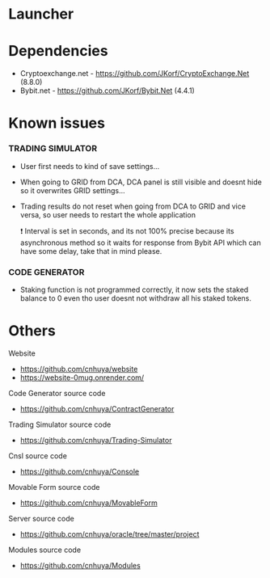 # Launcher
# Dependencies
- Cryptoexchange.net - https://github.com/JKorf/CryptoExchange.Net (8.8.0)
- Bybit.net - https://github.com/JKorf/Bybit.Net (4.4.1)

# Known issues

### TRADING SIMULATOR
- User first needs to kind of save settings...
- When going to GRID from DCA, DCA panel is still visible and doesnt hide so it overwrites GRID settings...
- Trading results do not reset when going from DCA to GRID and vice versa, so user needs to restart the whole application


  ❗ Interval is set in seconds, and its not 100% precise because its asynchronous method so it waits for response from Bybit API which can have some delay, take that in mind please.


### CODE GENERATOR
- Staking function is not programmed correctly, it now sets the staked balance to 0 even tho user doesnt not withdraw all his staked tokens.


# Others
Website
- https://github.com/cnhuya/website
- https://website-0mug.onrender.com/

Code Generator source code
- https://github.com/cnhuya/ContractGenerator

Trading Simulator source code
- https://github.com/cnhuya/Trading-Simulator

Cnsl source code
- https://github.com/cnhuya/Console


Movable Form source code
- https://github.com/cnhuya/MovableForm

Server source code
- https://github.com/cnhuya/oracle/tree/master/project

Modules source code
- https://github.com/cnhuya/Modules
